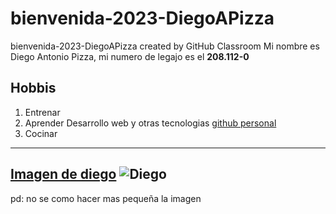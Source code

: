 # bienvenida-2023-DiegoAPizza
bienvenida-2023-DiegoAPizza created by GitHub Classroom
Mi nombre es Diego Antonio Pizza, mi numero de legajo es el **208.112-0**
## Hobbis
1. Entrenar 
2. Aprender Desarrollo web y otras tecnologias [github personal](https://github.com/DiegoAPizza "asasas")
3. Cocinar 
---
[Imagen de diego](https://www.youtube.com/watch?v=dQw4w9WgXcQ) 
![Diego](https://user-images.githubusercontent.com/79482954/228346308-cde234e6-e9b3-4e78-b811-3dc8ec3916d9.jpg)
 ---
 pd: no se como hacer mas pequeña la imagen

